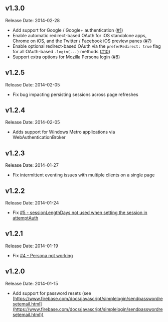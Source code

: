 v1.3.0
-------------
Release Date: 2014-02-28

  * Add support for Google / Google+ authentication ([#1](https://github.com/firebase/firebase-simple-login/issues/1))
  * Enable automatic redirect-based OAuth for iOS standalone apps, Chrome on iOS, and the Twitter / Facebook iOS preview panes ([#7](https://github.com/firebase/firebase-simple-login/issues/7))
  * Enable optional redirect-based OAuth via the `preferRedirect: true` flag for all OAuth-based `.login(...)` methods  ([#10](https://github.com/firebase/firebase-simple-login/issues/10))
  * Support extra options for Mozilla Persona login ([#8](https://github.com/firebase/firebase-simple-login/issues/8))

v1.2.5
-------------
Release Date: 2014-02-05

* Fix bug impacting persisting sessions across page refreshes

v1.2.4
-------------
Release Date: 2014-02-05

* Adds support for Windows Metro applications via WebAuthenticationBroker

v1.2.3
-------------
Release Date: 2014-01-27

* Fix intermittent eventing issues with multiple clients on a single page

v1.2.2
-------------
Release Date: 2014-01-24

* Fix [#5 - sessionLengthDays not used when setting the session in attemptAuth](https://github.com/firebase/firebase-simple-login/issues/5)

v1.2.1
-------------
Release Date: 2014-01-19

* Fix [#4 - Persona not working](https://github.com/firebase/firebase-simple-login/pull/4)

v1.2.0
-------------
Release Date: 2014-01-15

  * Add support for password resets (see [https://www.firebase.com/docs/javascript/simplelogin/sendpasswordresetemail.html](https://www.firebase.com/docs/javascript/simplelogin/sendpasswordresetemail.html))